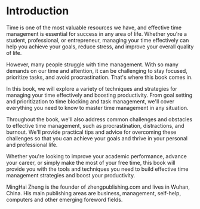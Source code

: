 # Introduction

Time is one of the most valuable resources we have, and effective time management is essential for success in any area of life. Whether you're a student, professional, or entrepreneur, managing your time effectively can help you achieve your goals, reduce stress, and improve your overall quality of life.

However, many people struggle with time management. With so many demands on our time and attention, it can be challenging to stay focused, prioritize tasks, and avoid procrastination. That's where this book comes in.

In this book, we will explore a variety of techniques and strategies for managing your time effectively and boosting productivity. From goal setting and prioritization to time blocking and task management, we'll cover everything you need to know to master time management in any situation.

Throughout the book, we'll also address common challenges and obstacles to effective time management, such as procrastination, distractions, and burnout. We'll provide practical tips and advice for overcoming these challenges so that you can achieve your goals and thrive in your personal and professional life.

Whether you're looking to improve your academic performance, advance your career, or simply make the most of your free time, this book will provide you with the tools and techniques you need to build effective time management strategies and boost your productivity.

MingHai Zheng is the founder of zhengpublishing.com and lives in Wuhan, China. His main publishing areas are business, management, self-help, computers and other emerging foreword fields.
